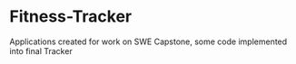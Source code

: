 # Fitness-Tracker
Applications created for work on SWE Capstone, some code implemented into final Tracker
